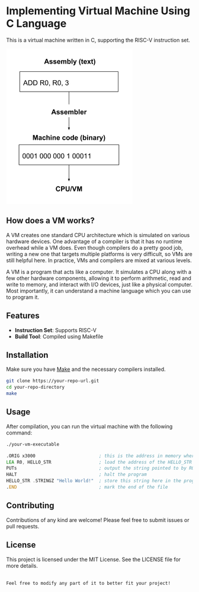 # Implementing Virtual Machine Using C Language

This is a virtual machine written in C, supporting the RISC-V instruction set.

![img.png](image/Asm.png)

## How does a VM works?
A VM creates one standard CPU architecture which is simulated on various hardware devices. One advantage of a compiler is that it has no runtime overhead while a VM does. Even though compilers do a pretty good job, writing a new one that targets multiple platforms is very difficult, so VMs are still helpful here. 
In practice, VMs and compilers are mixed at various levels.

A VM is a program that acts like a computer. It simulates a CPU along with a few other hardware components, allowing it to perform arithmetic, read and write to memory, and interact with I/O devices, just like a physical computer. Most importantly, it can understand a machine language which you can use to program it.

## Features

- **Instruction Set**: Supports RISC-V
- **Build Tool**: Compiled using Makefile

## Installation

Make sure you have [Make](https://www.gnu.org/software/make/) and the necessary compilers installed.

```bash
git clone https://your-repo-url.git
cd your-repo-directory
make

````
## Usage

After compilation, you can run the virtual machine with the following command:

```bash
./your-vm-executable
```

```asm
.ORIG x3000                        ; this is the address in memory where the program will be loaded
LEA R0, HELLO_STR                  ; load the address of the HELLO_STR string into R0
PUTs                               ; output the string pointed to by R0 to the console
HALT                               ; halt the program
HELLO_STR .STRINGZ "Hello World!"  ; store this string here in the program
.END                               ; mark the end of the file
```

## Contributing

Contributions of any kind are welcome! Please feel free to submit issues or pull requests.

## License

This project is licensed under the MIT License. See the LICENSE file for more details.
```

Feel free to modify any part of it to better fit your project!